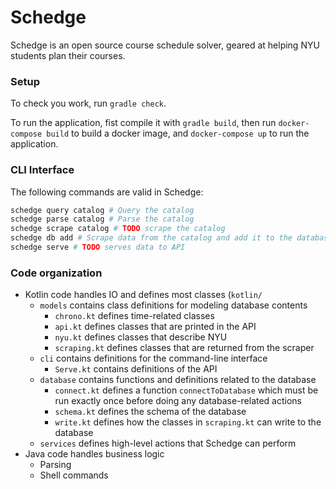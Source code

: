 # Schedge
Schedge is an open source course schedule solver, geared at helping NYU students
plan their courses.

### Setup
To check you work, run `gradle check`.

To run the application, fist compile it with `gradle build`, then run
`docker-compose build` to build a docker image, and `docker-compose up` to
run the application.

### CLI Interface
The following commands are valid in Schedge:

```sh
schedge query catalog # Query the catalog
schedge parse catalog # Parse the catalog
schedge scrape catalog # TODO scrape the catalog
schedge db add # Scrape data from the catalog and add it to the database
schedge serve # TODO serves data to API
```

### Code organization
- Kotlin code handles IO and defines most classes (`kotlin/`
  - `models` contains class definitions for modeling database contents
    - `chrono.kt` defines time-related classes
    - `api.kt` defines classes that are printed in the API
    - `nyu.kt` defines classes that describe NYU
    - `scraping.kt` defines classes that are returned from the scraper
  - `cli` contains definitions for the command-line interface
    - `Serve.kt` contains definitions of the API
  - `database` contains functions and definitions related to the database
    - `connect.kt` defines a function `connectToDatabase` which must be run
      exactly once before doing any database-related actions
    - `schema.kt` defines the schema of the database
    - `write.kt` defines how the classes in `scraping.kt` can write to the database
  - `services` defines high-level actions that Schedge can perform
- Java code handles business logic
  - Parsing
  - Shell commands
